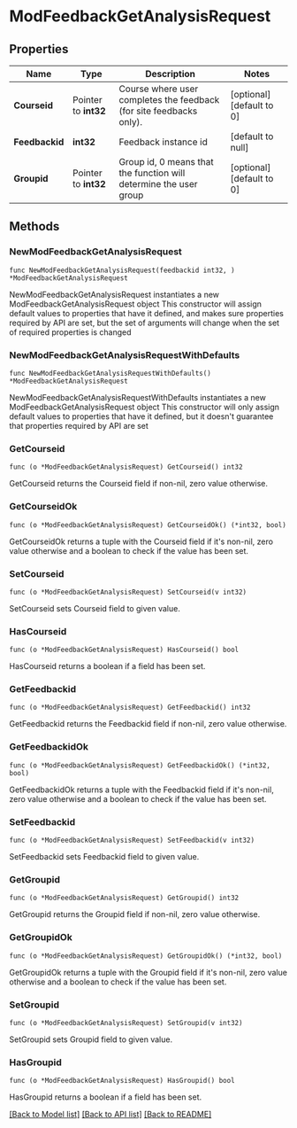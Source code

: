 # ModFeedbackGetAnalysisRequest

## Properties

Name | Type | Description | Notes
------------ | ------------- | ------------- | -------------
**Courseid** | Pointer to **int32** | Course where user completes the feedback (for site feedbacks only). | [optional] [default to 0]
**Feedbackid** | **int32** | Feedback instance id | [default to null]
**Groupid** | Pointer to **int32** | Group id, 0 means that the function will determine the user group | [optional] [default to 0]

## Methods

### NewModFeedbackGetAnalysisRequest

`func NewModFeedbackGetAnalysisRequest(feedbackid int32, ) *ModFeedbackGetAnalysisRequest`

NewModFeedbackGetAnalysisRequest instantiates a new ModFeedbackGetAnalysisRequest object
This constructor will assign default values to properties that have it defined,
and makes sure properties required by API are set, but the set of arguments
will change when the set of required properties is changed

### NewModFeedbackGetAnalysisRequestWithDefaults

`func NewModFeedbackGetAnalysisRequestWithDefaults() *ModFeedbackGetAnalysisRequest`

NewModFeedbackGetAnalysisRequestWithDefaults instantiates a new ModFeedbackGetAnalysisRequest object
This constructor will only assign default values to properties that have it defined,
but it doesn't guarantee that properties required by API are set

### GetCourseid

`func (o *ModFeedbackGetAnalysisRequest) GetCourseid() int32`

GetCourseid returns the Courseid field if non-nil, zero value otherwise.

### GetCourseidOk

`func (o *ModFeedbackGetAnalysisRequest) GetCourseidOk() (*int32, bool)`

GetCourseidOk returns a tuple with the Courseid field if it's non-nil, zero value otherwise
and a boolean to check if the value has been set.

### SetCourseid

`func (o *ModFeedbackGetAnalysisRequest) SetCourseid(v int32)`

SetCourseid sets Courseid field to given value.

### HasCourseid

`func (o *ModFeedbackGetAnalysisRequest) HasCourseid() bool`

HasCourseid returns a boolean if a field has been set.

### GetFeedbackid

`func (o *ModFeedbackGetAnalysisRequest) GetFeedbackid() int32`

GetFeedbackid returns the Feedbackid field if non-nil, zero value otherwise.

### GetFeedbackidOk

`func (o *ModFeedbackGetAnalysisRequest) GetFeedbackidOk() (*int32, bool)`

GetFeedbackidOk returns a tuple with the Feedbackid field if it's non-nil, zero value otherwise
and a boolean to check if the value has been set.

### SetFeedbackid

`func (o *ModFeedbackGetAnalysisRequest) SetFeedbackid(v int32)`

SetFeedbackid sets Feedbackid field to given value.


### GetGroupid

`func (o *ModFeedbackGetAnalysisRequest) GetGroupid() int32`

GetGroupid returns the Groupid field if non-nil, zero value otherwise.

### GetGroupidOk

`func (o *ModFeedbackGetAnalysisRequest) GetGroupidOk() (*int32, bool)`

GetGroupidOk returns a tuple with the Groupid field if it's non-nil, zero value otherwise
and a boolean to check if the value has been set.

### SetGroupid

`func (o *ModFeedbackGetAnalysisRequest) SetGroupid(v int32)`

SetGroupid sets Groupid field to given value.

### HasGroupid

`func (o *ModFeedbackGetAnalysisRequest) HasGroupid() bool`

HasGroupid returns a boolean if a field has been set.


[[Back to Model list]](../README.md#documentation-for-models) [[Back to API list]](../README.md#documentation-for-api-endpoints) [[Back to README]](../README.md)


